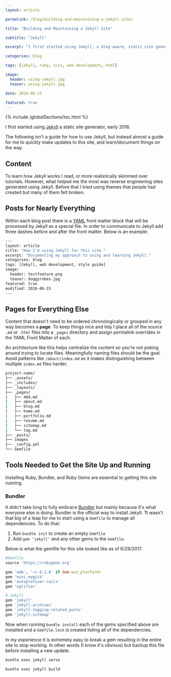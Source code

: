 ```yaml
---
layout: article

permalink: /blog/building-and-maintaining-a-jekyll-site/

title: "Building and Maintaining a Jekyll Site"

subtitle: "Jekyll"

excerpt: "I first started using Jekyll, a blog-aware, static site generator, early 2016. Being a static site means that said site is delivered to the user exactly as stored, in contrast to dynamic sites which are generated by a web application. This ongoing post serves as a reference for me to quickly make modifications to this site."

categories: blog

tags: [jekyll, ruby, scss, web development, html]

image:
  header: using-jekyll.jpg
  teaser: using-jekyll.jpg

date: 2016-06-15

featured: true
---
```


{% include /globalSections/toc.html %}

I first started using [Jekyll](http://jekyllrb.com/) a static site generator, early 2016.

The following isn't a guide for how to use Jekyll, but instead almost a guide for me to quickly make updates to this site, and learn/document things on the way.

## Content

To learn how Jekyll works I read, or more realistically skimmed over tutorials. However, what helped me the most was reverse engineering sites generated using Jekyll. Before that I tried using themes that people had created but many of them felt broken.

## Posts for Nearly Everything

Within each blog post there is a [YAML](http://yaml.org/) front matter block that will be processed by Jekyll as a special file. In order to communicate to Jekyll add three dashes before and after the front matter. Below is an example:

```bash
---
layout: article
title: "How I'm using Jekyll for this site."
excerpt: "Documenting my approach to using and learning Jekyll."
categories: blog
tags: [Jekyll, web development, style guide]
image:
  header: testfeature.png
  teaser: doggyrobes.jpg
featured: true
modified: 2016-06-15
---
```

## Pages for Everything Else

Content that doesn't need to be ordered chronologically or grouped in any way becomes a **page**. To keep things nice and tidy I place all of the source `.md` or `.html` files into a `_pages` directory and assign permalink overrides in the YAML Front Matter of each.

An architecture like this helps centralize the content so you're not poking around trying to locate files. Meaningfully naming files should be the goal. Avoid patterns like `/about/index.md` as it makes distinguishing between multiple `index.md` files harder.

```bash
project-name/
├── _assets/
├── _includes/
├── _layouts/
├── _pages/
|   ├── 404.md
|   ├── about.md
|   ├── blog.md
|   ├── home.md
|   ├── portfolio.md
|   ├── resume.md
|   ├── sitemap.md
|   └── tag.md
├── _posts/
├── images
├── _config.yml
└── Gemfile
```

## Tools Needed to Get the Site Up and Running

Installing Ruby, Bundler, and Ruby Gems are essential to getting this site running.

### Bundler

It didn't take long to fully embrace [Bundler](http://bundler.io/) but mainly because it's what everyone else is doing. Bundler is the official way to install Jekyll. Tt wasn't that big of a leap for me to start using a `Gemfile` to manage all dependencies. To do that:

1. Run `bundle init` to create an empty `Gemfile`
2. Add `gem 'jekyll'` and any other gems to the `Gemfile`.

Below is what the gemfile for this site looked like as of 6/29/2017.

```ruby
#Gemfile
source 'https://rubygems.org'

gem 'wdm', '~> 0.1.0' if Gem.win_platform?
gem 'mini_magick'
gem 'autoprefixer-rails'
gem 'uglifier'

# Jekyll
gem 'jekyll'
gem 'jekyll-archives'
gem 'jekyll-tagging-related_posts'
gem 'jekyll-sitemap'
```

Now when running `bundle install` each of the gems specified above are installed and a `Gemfile.lock` is created listing all of the dependencies.

In my experience it is extremely easy to break a gem resulting in the entire site to stop working. In other words (I know it's obvious) but backup this file before installing a new update.

```bash
bundle exec jekyll serve
```

```bash
bundle exec jekyll build
```